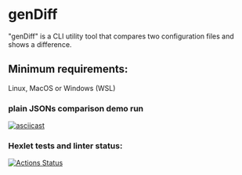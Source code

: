# genDiff

"genDiff" is a CLI utility tool that compares two configuration files and shows a difference.

## Minimum requirements:

Linux, MacOS or Windows (WSL)

### plain JSONs comparison demo run

[![asciicast](https://asciinema.org/a/crfwLJuBsswwcjC90ZmKNkxMj.svg)](https://asciinema.org/a/crfwLJuBsswwcjC90ZmKNkxMj)

### Hexlet tests and linter status:

[![Actions Status](https://github.com/thedoorbell/fullstack-javascript-project-46/actions/workflows/hexlet-check.yml/badge.svg)](https://github.com/thedoorbell/fullstack-javascript-project-46/actions)
